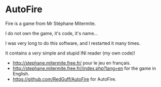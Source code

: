 # AutoFire

Fire is a game from Mr Stéphane Mitermite. 

I do not own the game, it's code, it's name...

I was very long to do this software, and I restarted it many times.

It contains a *very* simple and stupid INI reader (my own code)!

* http://stephane.mitermite.free.fr/ pour le jeu en français. 
* http://stephane.mitermite.free.fr//index.php?lang=en for the game in English.
* https://github.com/RedGuff/AutoFire for AutoFire.
